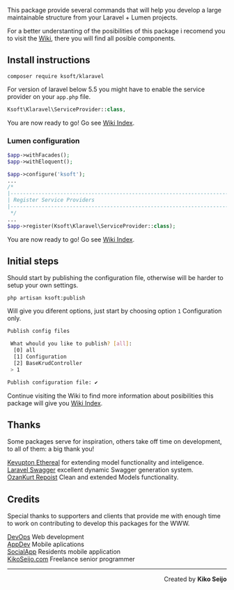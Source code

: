 
This package provide several commands that will help you develop a large maintainable
structure from your Laravel + Lumen projects.  

For a better understanting of the posibilities of this package i recomend you to
visit the [Wiki](https://github.com/kikoseijo/kLaravel/wiki/Wiki-Credits-&-thanks), there you will find all posible components.

## Install instructions

```
composer require ksoft/klaravel
```

For version of laravel below 5.5 you might have to enable the service provider on your `app.php` file.

```php
Ksoft\Klaravel\ServiceProvider::class,
```


You are now ready to go! Go see [Wiki Index](https://github.com/kikoseijo/kLaravel/wiki/Wiki-Credits-&-thanks).

### Lumen configuration

```php
$app->withFacades();
$app->withEloquent();

$app->configure('ksoft');
...
/*
|--------------------------------------------------------------------------
| Register Service Providers
|--------------------------------------------------------------------------
 */
...
$app->register(Ksoft\Klaravel\ServiceProvider::class);
```

You are now ready to go! Go see [Wiki Index](https://github.com/kikoseijo/kLaravel/wiki/Wiki-Credits-&-thanks).

## Initial steps

Should start by publishing the configuration file, otherwise will be harder to setup your own settings.

```
php artisan ksoft:publish
```

Will give you diferent options, just start by choosing option `1` Configuration only.

```bash
Publish config files

 What whould you like to publish? [all]:
  [0] all
  [1] Configuration
  [2] BaseKrudController
 > 1

Publish configuration file: ✔
```

Continue visiting the Wiki to find more information about posibilities this package will give you [Wiki Index](https://github.com/kikoseijo/kLaravel/wiki).


## Thanks

Some packages serve for inspiration, others take off time on development, to all of them: a big thank you!

[Kevupton Ethereal](https://github.com/kevupton/ethereal) for extending model functionality and inteligence.  
[Laravel Swagger](https://github.com/kevupton/laravel-swagger) excellent dynamic Swagger generation system.  
[OzanKurt Repoist](https://github.com/OzanKurt/Repoist) Clean and extended Models functionality.


## Credits

Special thanks to supporters and clients that provide me with enough time to work on contributing to develop this packages for the WWW.

[DevOps](https://sunnyface.com "Programador ios málaga Marbella") Web development  
[AppDev](https://gestorapp.com "Gestor de aplicaciones moviles en málaga, mijas, marbella") Mobile aplications  
[SocialApp](https://sosvecinos.com "Plataforma móvil para la gestion de comunidades") Residents mobile application  
[KikoSeijo.com](https://kikoseijo.com "Programador freelance movil y Laravel") Freelance senior programmer

---
<div dir=rtl markdown=1>Created by <b>Kiko Seijo</b></div>
